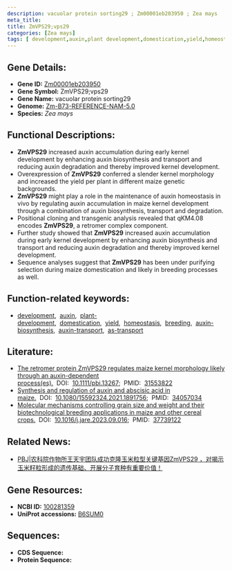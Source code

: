 ```yaml
---
description: vacuolar protein sorting29 ; Zm00001eb203950 ; Zea mays
meta_title:
title: ZmVPS29;vps29
categories: [Zea mays]
tags: [ development,auxin,plant development,domestication,yield,homeostasis,breeding,auxin biosynthesis,auxin transport,as transport ]
---
```


## Gene Details:
- **Gene ID:**	[Zm00001eb203950](https://www.maizegdb.org/gene_center/gene/Zm00001eb203950)
- **Gene Symbol:** ZmVPS29;vps29
- **Gene Name:** vacuolar protein sorting29
- **Genome:** [Zm-B73-REFERENCE-NAM-5.0](https://www.maizegdb.org/genome/assembly/Zm-B73-REFERENCE-NAM-5.0)
- **Species:** *Zea mays*

## Functional Descriptions:
   - **ZmVPS29** increased auxin accumulation during early kernel development by enhancing auxin biosynthesis and transport and reducing auxin degradation and thereby improved kernel development.
   - Overexpression of **ZmVPS29** conferred a slender kernel morphology and increased the yield per plant in different maize genetic backgrounds.
   - **ZmVPS29** might play a role in the maintenance of auxin homeostasis in vivo by regulating auxin accumulation in maize kernel development through a combination of auxin biosynthesis, transport and degradation.
   - Positional cloning and transgenic analysis revealed that qKM4.08 encodes **ZmVPS29**, a retromer complex component.
   - Further study showed that **ZmVPS29** increased auxin accumulation during early kernel development by enhancing auxin biosynthesis and transport and reducing auxin degradation and thereby improved kernel development.
   - Sequence analyses suggest that **ZmVPS29** has been under purifying selection during maize domestication and likely in breeding processes as well.

## Function-related keywords:
- [development](/tags/development/),&nbsp;&nbsp;[auxin](/tags/auxin/),&nbsp;&nbsp;[plant-development](/tags/plant-development/),&nbsp;&nbsp;[domestication](/tags/domestication/),&nbsp;&nbsp;[yield](/tags/yield/),&nbsp;&nbsp;[homeostasis](/tags/homeostasis/),&nbsp;&nbsp;[breeding](/tags/breeding/),&nbsp;&nbsp;[auxin-biosynthesis](/tags/auxin-biosynthesis/),&nbsp;&nbsp;[auxin-transport](/tags/auxin-transport/),&nbsp;&nbsp;[as-transport](/tags/as-transport/)

## Literature:
   - [The retromer protein ZmVPS29 regulates maize kernel morphology likely through an auxin-dependent process(es).]( https://onlinelibrary.wiley.com/doi/10.1111/pbi.13267)&nbsp;&nbsp;DOI:&nbsp;&nbsp;[10.1111/pbi.13267](https://onlinelibrary.wiley.com/doi/10.1111/pbi.13267);&nbsp;&nbsp;PMID:&nbsp;&nbsp;[31553822](https://pubmed.ncbi.nlm.nih.gov/31553822/)
   - [Synthesis and regulation of auxin and abscisic acid in maize.]( https://www.tandfonline.com/doi/full/10.1080/15592324.2021.1891756)&nbsp;&nbsp;DOI:&nbsp;&nbsp;[10.1080/15592324.2021.1891756](https://www.tandfonline.com/doi/full/10.1080/15592324.2021.1891756);&nbsp;&nbsp;PMID:&nbsp;&nbsp;[34057034](https://pubmed.ncbi.nlm.nih.gov/34057034/)
   - [Molecular mechanisms controlling grain size and weight and their biotechnological breeding applications in maize and other cereal crops.]( https://www.sciencedirect.com/science/article/pii/S2090123223002655?via%3Dihub)&nbsp;&nbsp;DOI:&nbsp;&nbsp;[10.1016/j.jare.2023.09.016](https://www.sciencedirect.com/science/article/pii/S2090123223002655?via%3Dihub);&nbsp;&nbsp;PMID:&nbsp;&nbsp;[37739122](https://pubmed.ncbi.nlm.nih.gov/37739122/)

## Related News:
   - [PBJ|农科院作物所王天宇团队成功克隆玉米粒型关键基因ZmVPS29 ，对揭示玉米籽粒形成的遗传基础、开展分子育种有重要价值！](https://mp.weixin.qq.com/s?__biz=Mzg3MDEwNDEyMg==&mid=2247485884&idx=1&sn=ad6c10ede5eb05b36d489a3df6cd8bb2&chksm=ce93a4e9f9e42dffc40fa27dc75f807d7f32c6b26142631307666c43363d82f1b1c595ac7644&scene=27#wechat_redirect)

## Gene Resources:
- **NCBI ID:** [100281359](https://www.ncbi.nlm.nih.gov/gene/?term=100281359)
- **UniProt accessions:** [B6SUM0](https://www.uniprot.org/uniprotkb/B6SUM0/entry)



## Sequences:
- **CDS Sequence:**
- **Protein Sequence:**
